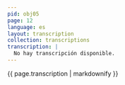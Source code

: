 ```yaml
---
pid: obj05
page: 12
language: es
layout: transcription
collection: transcriptions
transcription: |
  No hay transcripción disponible.
---
```


{{ page.transcription | markdownify }}
